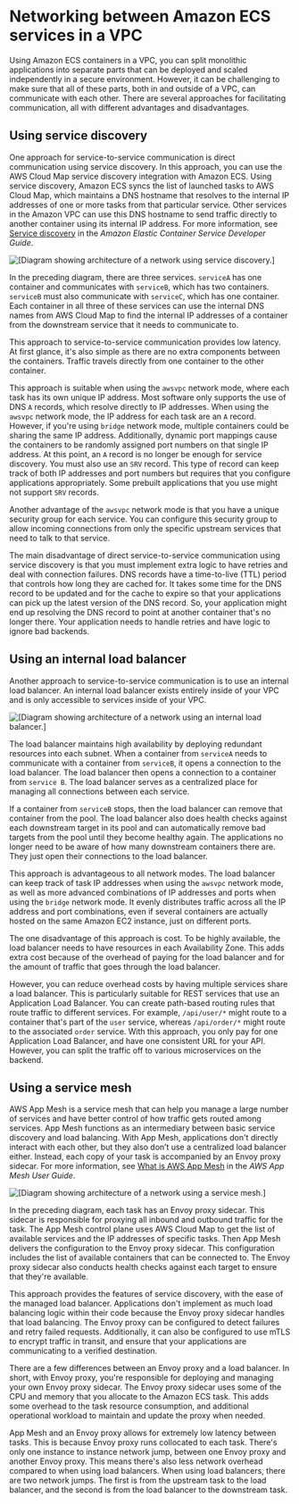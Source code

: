 # Networking between Amazon ECS services in a VPC<a name="networking-connecting-services"></a>

Using Amazon ECS containers in a VPC, you can split monolithic applications into separate parts that can be deployed and scaled independently in a secure environment\. However, it can be challenging to make sure that all of these parts, both in and outside of a VPC, can communicate with each other\. There are several approaches for facilitating communication, all with different advantages and disadvantages\.

## Using service discovery<a name="networking-connecting-services-direct"></a>

One approach for service\-to\-service communication is direct communication using service discovery\. In this approach, you can use the AWS Cloud Map service discovery integration with Amazon ECS\. Using service discovery, Amazon ECS syncs the list of launched tasks to AWS Cloud Map, which maintains a DNS hostname that resolves to the internal IP addresses of one or more tasks from that particular service\. Other services in the Amazon VPC can use this DNS hostname to send traffic directly to another container using its internal IP address\. For more information, see [Service discovery](https://docs.aws.amazon.com/AmazonECS/latest/developerguide/service-discovery.html) in the *Amazon Elastic Container Service Developer Guide*\.

![\[Diagram showing architecture of a network using service discovery.\]](http://docs.aws.amazon.com/AmazonECS/latest/bestpracticesguide/images/servicediscovery.png)

In the preceding diagram, there are three services\. `serviceA` has one container and communicates with `serviceB`, which has two containers\. `serviceB` must also communicate with `serviceC`, which has one container\. Each container in all three of these services can use the internal DNS names from AWS Cloud Map to find the internal IP addresses of a container from the downstream service that it needs to communicate to\.

This approach to service\-to\-service communication provides low latency\. At first glance, it's also simple as there are no extra components between the containers\. Traffic travels directly from one container to the other container\.

This approach is suitable when using the `awsvpc` network mode, where each task has its own unique IP address\. Most software only supports the use of DNS `A` records, which resolve directly to IP addresses\. When using the `awsvpc` network mode, the IP address for each task are an `A` record\. However, if you're using `bridge` network mode, multiple containers could be sharing the same IP address\. Additionally, dynamic port mappings cause the containers to be randomly assigned port numbers on that single IP address\. At this point, an `A` record is no longer be enough for service discovery\. You must also use an `SRV` record\. This type of record can keep track of both IP addresses and port numbers but requires that you configure applications appropriately\. Some prebuilt applications that you use might not support `SRV` records\.

Another advantage of the `awsvpc` network mode is that you have a unique security group for each service\. You can configure this security group to allow incoming connections from only the specific upstream services that need to talk to that service\.

The main disadvantage of direct service\-to\-service communication using service discovery is that you must implement extra logic to have retries and deal with connection failures\. DNS records have a time\-to\-live \(TTL\) period that controls how long they are cached for\. It takes some time for the DNS record to be updated and for the cache to expire so that your applications can pick up the latest version of the DNS record\. So, your application might end up resolving the DNS record to point at another container that's no longer there\. Your application needs to handle retries and have logic to ignore bad backends\.

## Using an internal load balancer<a name="networking-connecting-services-elb"></a>

Another approach to service\-to\-service communication is to use an internal load balancer\. An internal load balancer exists entirely inside of your VPC and is only accessible to services inside of your VPC\.

![\[Diagram showing architecture of a network using an internal load balancer.\]](http://docs.aws.amazon.com/AmazonECS/latest/bestpracticesguide/images/loadbalancer-internal.png)

The load balancer maintains high availability by deploying redundant resources into each subnet\. When a container from `serviceA` needs to communicate with a container from `serviceB`, it opens a connection to the load balancer\. The load balancer then opens a connection to a container from `service B`\. The load balancer serves as a centralized place for managing all connections between each service\.

If a container from `serviceB` stops, then the load balancer can remove that container from the pool\. The load balancer also does health checks against each downstream target in its pool and can automatically remove bad targets from the pool until they become healthy again\. The applications no longer need to be aware of how many downstream containers there are\. They just open their connections to the load balancer\.

This approach is advantageous to all network modes\. The load balancer can keep track of task IP addresses when using the `awsvpc` network mode, as well as more advanced combinations of IP addresses and ports when using the `bridge` network mode\. It evenly distributes traffic across all the IP address and port combinations, even if several containers are actually hosted on the same Amazon EC2 instance, just on different ports\.

The one disadvantage of this approach is cost\. To be highly available, the load balancer needs to have resources in each Availability Zone\. This adds extra cost because of the overhead of paying for the load balancer and for the amount of traffic that goes through the load balancer\.

However, you can reduce overhead costs by having multiple services share a load balancer\. This is particularly suitable for REST services that use an Application Load Balancer\. You can create path\-based routing rules that route traffic to different services\. For example, `/api/user/*` might route to a container that's part of the `user` service, whereas `/api/order/*` might route to the associated `order` service\. With this approach, you only pay for one Application Load Balancer, and have one consistent URL for your API\. However, you can split the traffic off to various microservices on the backend\.

## Using a service mesh<a name="networking-connecting-services-appmesh"></a>

AWS App Mesh is a service mesh that can help you manage a large number of services and have better control of how traffic gets routed among services\. App Mesh functions as an intermediary between basic service discovery and load balancing\. With App Mesh, applications don't directly interact with each other, but they also don’t use a centralized load balancer either\. Instead, each copy of your task is accompanied by an Envoy proxy sidecar\. For more information, see [What is AWS App Mesh](https://docs.aws.amazon.com/app-mesh/latest/userguide/what-is-app-mesh.html) in the *AWS App Mesh User Guide*\.

![\[Diagram showing architecture of a network using a service mesh.\]](http://docs.aws.amazon.com/AmazonECS/latest/bestpracticesguide/images/appmesh.png)

In the preceding diagram, each task has an Envoy proxy sidecar\. This sidecar is responsible for proxying all inbound and outbound traffic for the task\. The App Mesh control plane uses AWS Cloud Map to get the list of available services and the IP addresses of specific tasks\. Then App Mesh delivers the configuration to the Envoy proxy sidecar\. This configuration includes the list of available containers that can be connected to\. The Envoy proxy sidecar also conducts health checks against each target to ensure that they're available\.

This approach provides the features of service discovery, with the ease of the managed load balancer\. Applications don't implement as much load balancing logic within their code because the Envoy proxy sidecar handles that load balancing\. The Envoy proxy can be configured to detect failures and retry failed requests\. Additionally, it can also be configured to use mTLS to encrypt traffic in transit, and ensure that your applications are communicating to a verified destination\.

There are a few differences between an Envoy proxy and a load balancer\. In short, with Envoy proxy, you're responsible for deploying and managing your own Envoy proxy sidecar\. The Envoy proxy sidecar uses some of the CPU and memory that you allocate to the Amazon ECS task\. This adds some overhead to the task resource consumption, and additional operational workload to maintain and update the proxy when needed\.

App Mesh and an Envoy proxy allows for extremely low latency between tasks\. This is because Envoy proxy runs collocated to each task\. There's only one instance to instance network jump, between one Envoy proxy and another Envoy proxy\. This means there's also less network overhead compared to when using load balancers\. When using load balancers, there are two network jumps\. The first is from the upstream task to the load balancer, and the second is from the load balancer to the downstream task\.